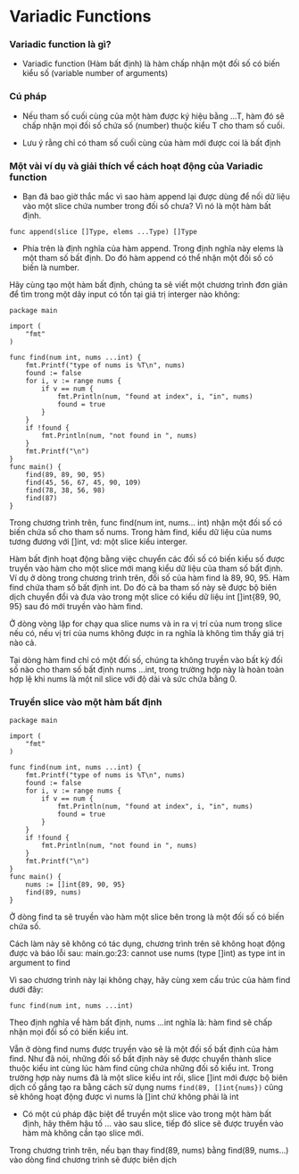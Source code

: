 # Variadic Functions

### Variadic function là gì?

- Variadic function (Hàm bất định) là hàm chấp nhận một đối số có biến kiểu số (variable number of arguments)

### Cú pháp

- Nếu tham số cuối cùng của một hàm được ký hiệu bằng ...T, hàm đó sẽ chấp nhận mọi đối số chứa số (number) thuộc kiểu T cho tham số cuối.

- Lưu ý rằng chỉ có tham số cuối cùng của hàm mới được coi là bất định

### Một vài ví dụ và giải thích về cách hoạt động của Variadic function

- Bạn đã bao giờ thắc mắc vì sao hàm append lại được dùng để nối dữ liệu vào một slice chứa number trong đối số chưa? Vì nó là một hàm bất định.

` func append(slice []Type, elems ...Type) []Type `

- Phía trên là định nghĩa của hàm append. Trong định nghĩa này elems là một tham số bất định. Do đó hàm append có thể nhận một đối số có biến là number.

Hãy cùng tạo một hàm bất định, chúng ta sẽ viết một chương trình đơn giản để tìm trong một dãy input có tồn tại giá trị interger nào không:

```
package main

import (  
    "fmt"
)

func find(num int, nums ...int) {  
    fmt.Printf("type of nums is %T\n", nums)
    found := false
    for i, v := range nums {
        if v == num {
            fmt.Println(num, "found at index", i, "in", nums)
            found = true
        }
    }
    if !found {
        fmt.Println(num, "not found in ", nums)
    }
    fmt.Printf("\n")
}
func main() {  
    find(89, 89, 90, 95)
    find(45, 56, 67, 45, 90, 109)
    find(78, 38, 56, 98)
    find(87)
}

```

Trong chương trình trên, func find(num int, nums... int) nhận một đối số có biến chứa số cho tham số nums. Trong hàm find, kiểu dữ liệu của nums tương đương với []int, vd: một slice kiểu interger.

Hàm bất định hoạt động bằng việc chuyển các đối số có biến kiểu số được truyền vào hàm cho một slice mới mang kiểu dữ liệu của tham số bất định. Ví dụ ở dòng trong chương trình trên, đối số của hàm find là 89, 90, 95. Hàm find chứa tham số bất định int. Do đó cả ba tham số này sẽ được bộ biên dịch chuyển đổi và đưa vào trong một slice có kiểu dữ liệu int []int{89, 90, 95} sau đó mới truyền vào hàm find.

Ở dòng  vòng lặp for chạy qua slice nums và in ra vị trí của num trong slice nếu có, nếu vị trí của nums không được in ra nghĩa là không tìm thấy giá trị nào cả.

Tại dòng hàm find chỉ có một đối số, chúng ta không truyền vào bất kỳ đối số nào cho tham số bất định nums ...int, trong trường hợp này là hoàn toàn hợp lệ khi nums là một nil slice với độ dài và sức chứa bằng 0.

### Truyền slice vào một hàm bất định

```
package main

import (  
    "fmt"
)

func find(num int, nums ...int) {  
    fmt.Printf("type of nums is %T\n", nums)
    found := false
    for i, v := range nums {
        if v == num {
            fmt.Println(num, "found at index", i, "in", nums)
            found = true
        }
    }
    if !found {
        fmt.Println(num, "not found in ", nums)
    }
    fmt.Printf("\n")
}
func main() {  
    nums := []int{89, 90, 95}
    find(89, nums)
}
```

Ở dòng find ta sẽ truyền vào hàm một slice bên trong là một đối số có biến chứa số.

Cách làm này sẽ không có tác dụng, chương trình trên sẽ không hoạt động được và báo lỗi sau: main.go:23: cannot use nums (type []int) as type int in argument to find

Vì sao chương trình này lại không chạy, hãy cùng xem cấu trúc của hàm find dưới đây: 

`func find(num int, nums ...int)`

Theo định nghĩa về hàm bất định, nums ...int nghĩa là: hàm find sẽ chấp nhận mọi đối số có biến kiểu int.

Vẫn ở dòng find nums được truyền vào sẽ là một đối số bất định của hàm find. Như đã nói, những đối số bất định này sẽ được chuyển thành slice thuộc kiểu int cùng lúc hàm find cũng chứa những đối số kiểu int. Trong trường hợp này nums đã là một slice kiểu int rồi, slice []int mới được bộ biên dịch cố gắng tạo ra bằng cách sử dụng nums `find(89, []int{nums})` cũng sẽ không hoạt động được vì nums là []int chứ không phải là int

- Có một cú pháp đặc biệt để truyền một slice vào trong một hàm bất định, hãy thêm hậu tố ... vào sau slice, tiếp đó slice sẽ được truyền vào hàm mà không cần tạo slice mới.

Trong chương trình trên, nếu bạn thay find(89, nums) bằng find(89, nums...) vào dòng find chương trình sẽ được biên dịch


